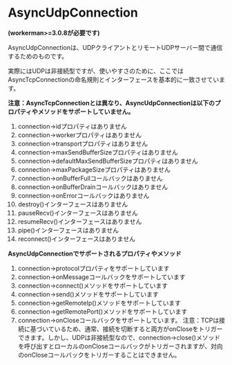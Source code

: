 # AsyncUdpConnection

**(workerman>=3.0.8が必要です)**

AsyncUdpConnectionは、UDPクライアントとリモートUDPサーバー間で通信するためのものです。

実際にはUDPは非接続型ですが、使いやすさのために、ここではAsyncTcpConnectionの命名規則とインターフェースを基本的に一致させています。

**注意：AsyncTcpConnectionとは異なり、AsyncUdpConnectionは以下のプロパティやメソッドをサポートしていません。**
1. connection->idプロパティはありません
2. connection->workerプロパティはありません
3. connection->transportプロパティはありません
4. connection->maxSendBufferSizeプロパティはありません
5. connection->defaultMaxSendBufferSizeプロパティはありません
6. connection->maxPackageSizeプロパティはありません
7. connection->onBufferFullコールバックはありません
8. connection->onBufferDrainコールバックはありません
9. connection->onErrorコールバックはありません
10. destroy()インターフェースはありません
11. pauseRecv()インターフェースはありません
12. resumeRecv()インターフェースはありません
13. pipe()インターフェースはありません
14. reconnect()インターフェースはありません

**AsyncUdpConnectionでサポートされるプロパティやメソッド**
1. connection->protocolプロパティをサポートしています
2. connection->onMessageコールバックをサポートしています
3. connection->connect()メソッドをサポートしています
4. connection->send()メソッドをサポートしています
5. connection->getRemoteIp()メソッドをサポートしています
6. connection->getRemotePort()メソッドをサポートしています
7. connection->onCloseコールバックをサポートしています。
注意：TCPは接続に基づいているため、通常、接続を切断すると両方がonCloseをトリガーできます。しかし、UDPは非接続型なので、connection->close()メソッドを呼び出すとローカルのonCloseコールバックがトリガーされますが、対向のonCloseコールバックをトリガーすることはできません。
